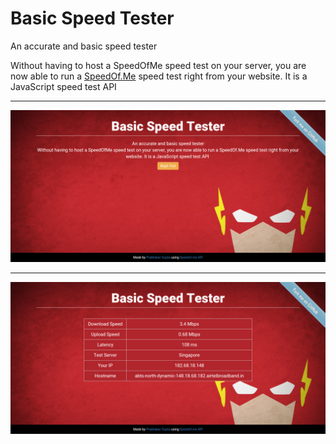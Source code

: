 # Basic Speed Tester
An accurate and basic speed tester

Without having to host a SpeedOfMe speed test on your server, you are now able to run a [SpeedOf.Me](http://www.speedof.me) speed test right from your website. It is a JavaScript speed test API 

- - - - 
![Alt text](/img/screencapture-www-prabhakargupta-com-projects-speed-tester-index-html-1444595587128.png?raw=true)

- - - -
![Alt text](/img/screencapture-www-prabhakargupta-com-projects-speed-tester-index-html-1444595618893.png?raw=true)
